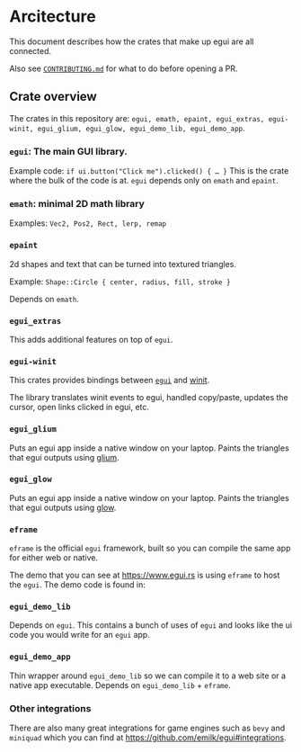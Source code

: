 # Arcitecture

This document describes how the crates that make up egui are all connected.

Also see [`CONTRIBUTING.md`](https://github.com/emilk/egui/blob/master/CONTRIBUTING.md) for what to do before opening a
PR.

## Crate overview

The crates in this repository
are: `egui, emath, epaint, egui_extras, egui-winit, egui_glium, egui_glow, egui_demo_lib, egui_demo_app`.

### `egui`: The main GUI library.

Example code: `if ui.button("Click me").clicked() { … }`
This is the crate where the bulk of the code is at. `egui` depends only on `emath` and `epaint`.

### `emath`: minimal 2D math library

Examples: `Vec2, Pos2, Rect, lerp, remap`

### `epaint`

2d shapes and text that can be turned into textured triangles.

Example: `Shape::Circle { center, radius, fill, stroke }`

Depends on `emath`.

### `egui_extras`

This adds additional features on top of `egui`.

### `egui-winit`

This crates provides bindings between [`egui`](https://github.com/emilk/egui)
and [winit](https://crates.io/crates/winit).

The library translates winit events to egui, handled copy/paste, updates the cursor, open links clicked in egui, etc.

### `egui_glium`

Puts an egui app inside a native window on your laptop. Paints the triangles that egui outputs
using [glium](https://github.com/glium/glium).

### `egui_glow`

Puts an egui app inside a native window on your laptop. Paints the triangles that egui outputs
using [glow](https://github.com/grovesNL/glow).

### `eframe`

`eframe` is the official `egui` framework, built so you can compile the same app for either web or native.

The demo that you can see at <https://www.egui.rs> is using `eframe` to host the `egui`. The demo code is found in:

### `egui_demo_lib`

Depends on `egui`.
This contains a bunch of uses of `egui` and looks like the ui code you would write for an `egui` app.

### `egui_demo_app`

Thin wrapper around `egui_demo_lib` so we can compile it to a web site or a native app executable.
Depends on `egui_demo_lib` + `eframe`.

### Other integrations

There are also many great integrations for game engines such as `bevy` and `miniquad` which you can find
at <https://github.com/emilk/egui#integrations>.

